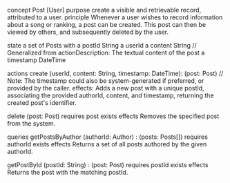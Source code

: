 concept Post \[User]
purpose create a visible and retrievable record, attributed to a user.
principle Whenever a user wishes to record information about a song or ranking, a post can be created. This post can then be viewed by others, and subsequently deleted by the user.

state
  a set of Posts with
    a postId String
    a userId
    a content String        // Generalized from actionDescription: The textual content of the post
    a timestamp DateTime

actions
  create (userId, content: String, timestamp: DateTime): (post: Post)
    // Note: The timestamp could also be system-generated if preferred, or provided by the caller.
    effects: Adds a new post with a unique postId, associating the provided authorId, content, and timestamp, returning the created post's identifier.

  delete (post: Post)
    requires post exists
    effects Removes the specified post from the system.

queries
  getPostsByAuthor (authorId: Author) : (posts: Posts\[])
    requires authorId exists
    effects Returns a set of all posts authored by the given authorId.

  getPostById (postId: String) : (post: Post)
    requires postId exists
    effects Returns the post with the matching postId.